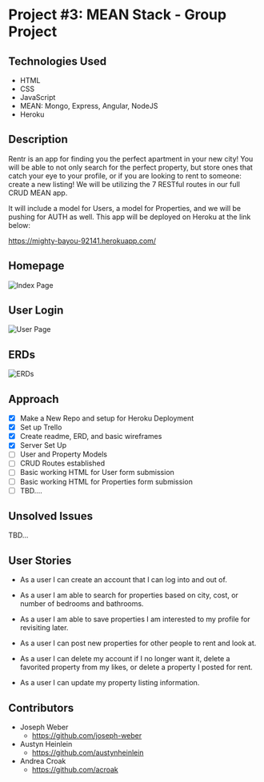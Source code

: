 # Project \#3: MEAN Stack - Group Project

## Technologies Used
  - HTML
  - CSS
  - JavaScript
  - MEAN: Mongo, Express, Angular, NodeJS
  - Heroku

## Description
  Rentr is an app for finding you the perfect apartment in your new city! You will be able to not only search for the perfect property, but store ones that catch your eye to your profile, or if you are looking to rent to someone: create a new listing! We will be utilizing the 7 RESTful routes in our full CRUD MEAN app.

  It will include a model for Users, a model for Properties, and we will be pushing for AUTH as well. This app will be deployed on Heroku at the link below:

  https://mighty-bayou-92141.herokuapp.com/

## Homepage
  ![Index Page](https://imgur.com/nigoeoe "Home Page Wireframe")

## User Login
  ![User Page](https://imgur.com/CDg0y0O "User Page Wireframe")

## ERDs
  ![ERDs](https://i.imgur.com/DcrhYdD.jpg "ERDs")

## Approach
- [x] Make a New Repo and setup for Heroku Deployment
- [x] Set up Trello
- [x] Create readme, ERD, and basic wireframes
- [x] Server Set Up
- [ ] User and Property Models
- [ ] CRUD Routes established
- [ ] Basic working HTML for User form submission
- [ ] Basic working HTML for Properties form submission
- [ ] TBD....
## Unsolved Issues
TBD...

## User Stories
- As a user I can create an account that I can log into and out of.

- As a user I am able to search for properties based on city, cost, or number of bedrooms and bathrooms.

- As a user I am able to save properties I am interested to my profile for revisiting later.

- As a user I can post new properties for other people to rent and look at.

- As a user I can delete my account if I no longer want it, delete a favorited property from my likes, or delete a property I posted for rent.

- As a user I can update my property listing information.


## Contributors
  - Joseph Weber
    - https://github.com/joseph-weber
  - Austyn Heinlein
    - https://github.com/austynheinlein
  - Andrea Croak
    - https://github.com/acroak
